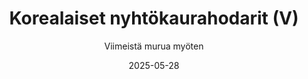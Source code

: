 ---
title: "Korealaiset nyhtökaurahodarit (V)"
image: "https://vegaanibotti.lauravuo.me/2025/05/2025-05-28_small.png"
date: 2025-05-28
receipt_url: "https://viimeistamuruamyoten.com/korealaiset-nyhtokaurahodarit-vegaani/"
author: "Viimeistä murua myöten"
---